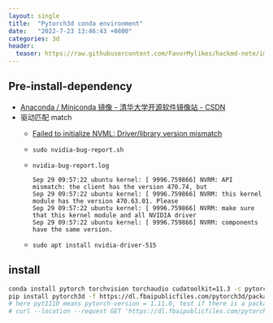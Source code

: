 ```yaml
---
layout: single
title:  "Pytorch3d conda environment"
date:   "2022-7-23 13:46:43 +0800"
categories: 3d
header:
  teaser: https://raw.githubusercontent.com/FavorMylikes/hackmd-note/img/img20220115190637.png
---
```


## Pre-install-dependency

- [Anaconda / Miniconda 镜像 - 清华大学开源软件镜像站 - CSDN](https://blog.csdn.net/chengyq116/article/details/121324420)
- 驱动匹配 match
  - [Failed to initialize NVML: Driver/library version mismatch](https://forums.developer.nvidia.com/t/failed-to-initialize-nvml-driver-library-version-mismatch/190421/2)
  - `sudo nvidia-bug-report.sh`
  - `nvidia-bug-report.log`
  
    ```console
    Sep 29 09:57:22 ubuntu kernel: [ 9996.759866] NVRM: API mismatch: the client has the version 470.74, but
    Sep 29 09:57:22 ubuntu kernel: [ 9996.759866] NVRM: this kernel module has the version 470.63.01. Please
    Sep 29 09:57:22 ubuntu kernel: [ 9996.759866] NVRM: make sure that this kernel module and all NVIDIA driver
    Sep 29 09:57:22 ubuntu kernel: [ 9996.759866] NVRM: components have the same version.
    ```

  - `sudo apt install nvidia-driver-515`

## install

```bash
conda install pytorch torchvision torchaudio cudatoolkit=11.3 -c pytorch
pip install pytorch3d -f https://dl.fbaipublicfiles.com/pytorch3d/packaging/wheels/py38_cu113_pyt1110/download.html
# here pyt1110 means pytorch-version = 1.11.0, test if there is a package by 
# curl --location --request GET 'https://dl.fbaipublicfiles.com/pytorch3d/packaging/wheels/py310_cu113_pyt1110/download.html'
```